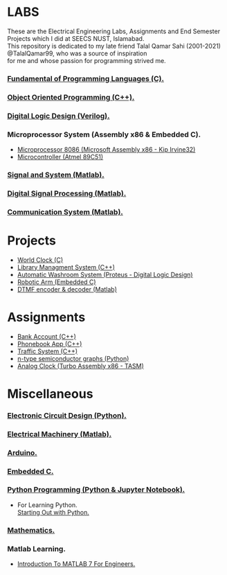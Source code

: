 # LABS
These are the Electrical Engineering Labs, Assignments and End Semester Projects which I did at SEECS NUST, Islamabad. <br/>
This repository is dedicated to my late friend Talal Qamar Sahi (2001-2021) @TalalQamar99, who was a source of inspiration <br/>
for me and whose passion for programming strived me.



### [Fundamental of Programming Languages (C).](https://github.com/aljabrak/LABS/tree/main/C)
### [Object Oriented Programming (C++).](https://github.com/aljabrak/LABS/tree/main/C%2B%2B)
### [Digital Logic Design (Verilog).](https://github.com/aljabrak/LABS-Projects/tree/main/Verilog/Digital%20Logic%20Design)
### Microprocessor System (Assembly x86 & Embedded C).
- [Microprocessor 8086 (Microsoft Assembly x86 - Kip Irvine32)](https://github.com/aljabrak/LABS/tree/main/Assembly/Microprocessor%208086)
- [Microcontroller (Atmel 89C51)](https://github.com/aljabrak/LABS/tree/main/Assembly/Microcontroller%208051)
### [Signal and System (Matlab).](https://github.com/aljabrak/LABS/tree/main/Matlab/Signal%20and%20System)
### [Digital Signal Processing (Matlab).](https://github.com/aljabrak/LABS/tree/main/Matlab/Digital%20Signal%20Processing)
### [Communication System (Matlab).](https://github.com/aljabrak/LABS-Projects/tree/main/Matlab/Communication%20System) <br/>

# Projects
- [World Clock (C)](https://github.com/aljabrak/LABS-Projects/tree/main/Projects/C/world-clock)
- [Library Managment System (C++)](https://github.com/aljabrak/LABS-Projects/tree/main/Projects/C%2B%2B/library-system)
- [Automatic Washroom System (Proteus - Digital Logic Design)](https://github.com/aljabrak/LABS-Projects/tree/main/Projects/Digital%20Logic/automatic-washroom-system)
- [Robotic Arm (Embedded C)](https://github.com/aljabrak/LABS-Projects/tree/main/Projects/Assembly/robotic-arm)
- [DTMF encoder & decoder (Matlab)](https://github.com/aljabrak/LABS-Projects/tree/main/Projects/Matlab/DTMF-encoder-decoder)

# Assignments
- [Bank Account (C++)](https://github.com/aljabrak/LABS-Projects/tree/main/Assignments/bank-account)
- [Phonebook App (C++)](https://github.com/aljabrak/LABS-Projects/tree/main/Assignments/phonebook-app)
- [Traffic System (C++)](https://github.com/aljabrak/LABS-Projects/tree/main/Assignments/traffic-system)
- [n-type semiconductor graphs (Python)](https://github.com/aljabrak/LABS-Projects/tree/main/Electronic%20Circuit%20Design/n-type-semiconductor-graphs)
- [Analog Clock (Turbo Assembly x86 - TASM)](https://github.com/aljabrak/LABS-Projects/tree/main/Assignments/analog-clock)

# Miscellaneous
### [Electronic Circuit Design (Python).](https://github.com/aljabrak/LABS-Projects/tree/main/Electronic%20Circuit%20Design)
### [Electrical Machinery (Matlab).](https://github.com/aljabrak/LABS-Projects/tree/main/Electrical%20Machinery)
### [Arduino.](https://github.com/aljabrak/LABS-Projects/tree/main/Arduino)
### [Embedded C.](https://github.com/aljabrak/LABS-Projects/tree/main/Embedded-C)
### [Python Programming (Python & Jupyter Notebook).](https://github.com/aljabrak/LABS/tree/main/Python)
- For Learning Python. <br/> [Starting Out with Python.](https://github.com/aljabrak/Starting-Out-with-Python)
### [Mathematics.](https://github.com/aljabrak/LABS/tree/main/Mathematics)
### Matlab Learning.
- [Introduction To MATLAB 7 For Engineers.](https://github.com/aljabrak/Introduction-to-MATLAB-7-for-Engineers)

